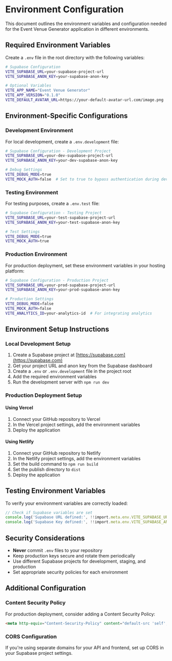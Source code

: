 # Environment Configuration

This document outlines the environment variables and configuration needed for the Event Venue Generator application in different environments.

## Required Environment Variables

Create a `.env` file in the root directory with the following variables:

```bash
# Supabase Configuration
VITE_SUPABASE_URL=your-supabase-project-url
VITE_SUPABASE_ANON_KEY=your-supabase-anon-key

# Optional Variables
VITE_APP_NAME="Event Venue Generator"
VITE_APP_VERSION="0.1.0"
VITE_DEFAULT_AVATAR_URL=https://your-default-avatar-url.com/image.png
```

## Environment-Specific Configurations

### Development Environment

For local development, create a `.env.development` file:

```bash
# Supabase Configuration - Development Project
VITE_SUPABASE_URL=your-dev-supabase-project-url
VITE_SUPABASE_ANON_KEY=your-dev-supabase-anon-key

# Debug Settings
VITE_DEBUG_MODE=true
VITE_MOCK_AUTH=false  # Set to true to bypass authentication during development
```

### Testing Environment

For testing purposes, create a `.env.test` file:

```bash
# Supabase Configuration - Testing Project
VITE_SUPABASE_URL=your-test-supabase-project-url
VITE_SUPABASE_ANON_KEY=your-test-supabase-anon-key

# Test Settings
VITE_DEBUG_MODE=true
VITE_MOCK_AUTH=true
```

### Production Environment

For production deployment, set these environment variables in your hosting platform:

```bash
# Supabase Configuration - Production Project
VITE_SUPABASE_URL=your-prod-supabase-project-url
VITE_SUPABASE_ANON_KEY=your-prod-supabase-anon-key

# Production Settings
VITE_DEBUG_MODE=false
VITE_MOCK_AUTH=false
VITE_ANALYTICS_ID=your-analytics-id  # For integrating analytics
```

## Environment Setup Instructions

### Local Development Setup

1. Create a Supabase project at [https://supabase.com](https://supabase.com)
2. Get your project URL and anon key from the Supabase dashboard
3. Create a `.env` or `.env.development` file in the project root
4. Add the required environment variables
5. Run the development server with `npm run dev`

### Production Deployment Setup

#### Using Vercel

1. Connect your GitHub repository to Vercel
2. In the Vercel project settings, add the environment variables
3. Deploy the application

#### Using Netlify

1. Connect your GitHub repository to Netlify
2. In the Netlify project settings, add the environment variables
3. Set the build command to `npm run build`
4. Set the publish directory to `dist`
5. Deploy the application

## Testing Environment Variables

To verify your environment variables are correctly loaded:

```typescript
// Check if Supabase variables are set
console.log('Supabase URL defined:', !!import.meta.env.VITE_SUPABASE_URL);
console.log('Supabase Key defined:', !!import.meta.env.VITE_SUPABASE_ANON_KEY);
```

## Security Considerations

- **Never** commit `.env` files to your repository
- Keep production keys secure and rotate them periodically
- Use different Supabase projects for development, staging, and production
- Set appropriate security policies for each environment

## Additional Configuration

### Content Security Policy

For production deployment, consider adding a Content Security Policy:

```html
<meta http-equiv="Content-Security-Policy" content="default-src 'self'; connect-src 'self' https://*.supabase.co; img-src 'self' data: https://*.supabase.co https://your-cdn.com; script-src 'self';">
```

### CORS Configuration

If you're using separate domains for your API and frontend, set up CORS in your Supabase project settings. 